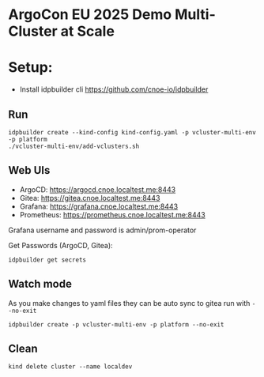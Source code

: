 # ArgoCon EU 2025 Demo Multi-Cluster at Scale

# Setup:
- Install idpbuilder cli https://github.com/cnoe-io/idpbuilder

## Run

```shell
idpbuilder create --kind-config kind-config.yaml -p vcluster-multi-env -p platform
./vcluster-multi-env/add-vclusters.sh
```

## Web UIs
- ArgoCD: https://argocd.cnoe.localtest.me:8443
- Gitea: https://gitea.cnoe.localtest.me:8443
- Grafana: https://grafana.cnoe.localtest.me:8443
- Prometheus: https://prometheus.cnoe.localtest.me:8443

Grafana username and password is admin/prom-operator

Get Passwords (ArgoCD, Gitea):
```shell
idpbuilder get secrets
```

## Watch mode
As you make changes to yaml files they can be auto sync to gitea run with `--no-exit`
```shell
idpbuilder create -p vcluster-multi-env -p platform --no-exit
```

## Clean
```shell
kind delete cluster --name localdev
```
